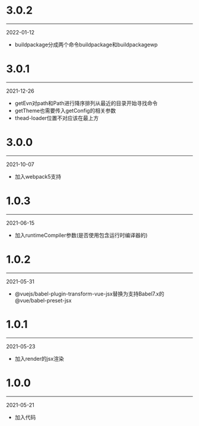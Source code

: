 # 3.0.2

***

2022-01-12

* buildpackage分成两个命令buildpackage和buildpackagewp

# 3.0.1

***

2021-12-26

* getEvn对path和Path进行降序排列从最近的目录开始寻找命令
* getTheme也需要传入getConfig的相关参数
* thead-loader位置不对应该在最上方

# 3.0.0

***

2021-10-07

* 加入webpack5支持

# 1.0.3

***

2021-06-15

* 加入runtimeCompiler参数(是否使用包含运行时编译器的)

# 1.0.2

***

2021-05-31

* @vuejs/babel-plugin-transform-vue-jsx替换为支持Babel7.x的@vue/babel-preset-jsx

# 1.0.1

***

2021-05-23

* 加入render的jsx渲染

# 1.0.0

***

2021-05-21

* 加入代码
